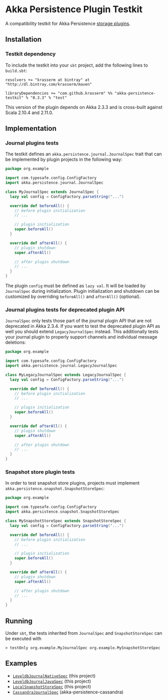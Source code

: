Akka Persistence Plugin Testkit
===============================

A compatibility testkit for Akka Persistence [storage plugins](http://doc.akka.io/docs/akka/2.3.4/scala/persistence.html#storage-plugins).

Installation
------------

### Testkit dependency

To include the testkit into your `sbt` project, add the following lines to `build.sbt`:

    resolvers += "krasserm at bintray" at "http://dl.bintray.com/krasserm/maven"

    libraryDependencies += "com.github.krasserm" %% "akka-persistence-testkit" % "0.3.3" % "test"

This version of the plugin depends on Akka 2.3.3 and is cross-built against Scala 2.10.4 and 2.11.0.

Implementation
--------------

### Journal plugins tests

The testkit defines an `akka.persistence.journal.JournalSpec` trait that can be implemented by plugin projects in the following way:

```scala
package org.example

import com.typesafe.config.ConfigFactory
import akka.persistence.journal.JournalSpec

class MyJournalSpec extends JournalSpec {
  lazy val config = ConfigFactory.parseString("...")

  override def beforeAll() {
    // before plugin initialization
    // ...

    // plugin initialization
    super.beforeAll()
  }

  override def afterAll() {
    // plugin shutdown
    super.afterAll()

    // after plugin shutdown
    // ...
  }
}
```

The plugin `config` must be defined as `lazy val`. It will be loaded by `JournalSpec` during initialization. Plugin initialization and shutdown can be customized by overriding `beforeAll()` and `afterAll()` (optional).

### Journal plugins tests for deprecated plugin API

`JournalSpec` only tests those part of the journal plugin API that are not deprecated in Akka 2.3.4. If you want to test the deprecated plugin API as well you should extend `LegacyJournalSpec` instead. This additionally tests your journal plugin to properly support channels and individual message deletions:

```scala
package org.example

import com.typesafe.config.ConfigFactory
import akka.persistence.journal.LegacyJournalSpec

class MyLegacyJournalSpec extends LegacyJournalSpec {
  lazy val config = ConfigFactory.parseString("...")

  override def beforeAll() {
    // before plugin initialization
    // ...

    // plugin initialization
    super.beforeAll()
  }

  override def afterAll() {
    // plugin shutdown
    super.afterAll()

    // after plugin shutdown
    // ...
  }
}
```

### Snapshot store plugin tests

In order to test snapshot store plugins, projects must implement `akka.persistence.snapshot.SnapshotStoreSpec`:

```scala
package org.example

import com.typesafe.config.ConfigFactory
import akka.persistence.snapshot.SnapshotStoreSpec

class MySnapshotStoreSpec extends SnapshotStoreSpec {
  lazy val config = ConfigFactory.parseString("...")

  override def beforeAll() {
    // before plugin initialization
    // ...

    // plugin initialization
    super.beforeAll()
  }

  override def afterAll() {
    // plugin shutdown
    super.afterAll()

    // after plugin shutdown
    // ...
  }
}
```

Running
-------

Under `sbt`, the tests inherited from `JournalSpec` and `SnapshotStoreSpec` can be executed with

    > testOnly org.example.MyJournalSpec org.example.MySnapshotStoreSpec

Examples
--------

- [`LeveldbJournalNativeSpec`](https://github.com/krasserm/akka-persistence-testkit/blob/master/src/test/scala/akka/persistence/journal/leveldb/LeveldbJournalNativeSpec.scala) (this project)
- [`LeveldbJournalJavaSpec`](https://github.com/krasserm/akka-persistence-testkit/blob/master/src/test/scala/akka/persistence/journal/leveldb/LeveldbJournalJavaSpec.scala) (this project)
- [`LocalSnapshotStoreSpec`](https://github.com/krasserm/akka-persistence-testkit/blob/master/src/test/scala/akka/persistence/snapshot/local/LocalSnapshotStoreSpec.scala) (this project)
- [`CassandraJournalSpec`](https://github.com/krasserm/akka-persistence-cassandra/blob/master/src/test/scala/akka/persistence/journal/cassandra/CassandraJournalSpec.scala) (akka-persistence-cassandra)
